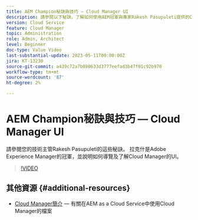```yaml
---
title: AEM Champion秘訣與技巧 — Cloud Manager UI
description: 請參閱以下秘訣，了解如何使用AEM冠軍與專家Rakesh Pasupuleti提供的Cloud Manager UI。
version: Cloud Service
feature: Cloud Manager
topic: Administration
role: Admin, Architect
level: Beginner
doc-type: Value Video
last-substantial-update: 2023-05-11T00:00:00Z
jira: KT-13230
source-git-commit: a439c72a7b080633d3777eefad3b47f01c92b970
workflow-type: tm+mt
source-wordcount: '87'
ht-degree: 2%

---
```



# AEM Champion秘訣與技巧 — Cloud Manager UI

請參閱您的技術主管Rakesh Pasupuleti的這些秘訣。 拉克什是Adobe Experience Manager的冠軍，並說明如何導覽及了解Cloud Manager的UI。

>[!VIDEO](https://video.tv.adobe.com/v/3419298?quality=12&learn=on)

## 其他資源 {#additional-resources}

* [Cloud Manager簡介](https://experienceleague.adobe.com/docs/experience-manager-cloud-service/content/onboarding/concepts/cloud-manager-introduction.html)  — 有關在AEM as a Cloud Service中使用Cloud Manager的檔案
